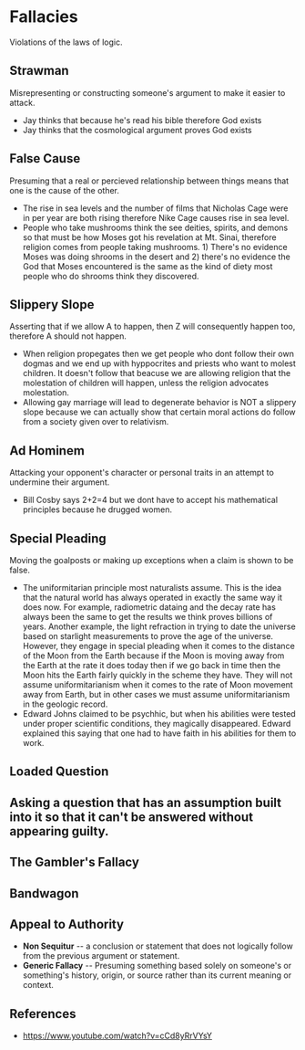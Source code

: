 # Fallacies
Violations of the laws of logic.

## Strawman
Misrepresenting or constructing someone's argument to make it easier to attack.
- Jay thinks that because he's read his bible therefore God exists
- Jay thinks that the cosmological argument proves God exists

## False Cause
Presuming that a real or percieved relationship between things means that one is the cause of the other.
- The rise in sea levels and the number of films that Nicholas Cage were in per year are both rising therefore Nike Cage causes rise in sea level.
- People who take mushrooms think the see deities, spirits, and demons so that must be how Moses got his revelation at Mt. Sinai, therefore religion comes from people taking mushrooms.  1) There's no evidence Moses was doing shrooms in the desert and 2) there's no evidence the God that Moses encountered is the same as the kind of diety most people who do shrooms think they discovered.

## Slippery Slope
Asserting that if we allow A to happen, then Z will consequently happen too, therefore A should not happen.
- When religion propegates then we get people who dont follow their own dogmas and we end up with hyppocrites and priests who want to molest children.  It doesn't follow that beacuse we are allowing religion that the molestation of children will happen, unless the religion advocates molestation.
- Allowing gay marriage will lead to degenerate behavior is NOT a slippery slope because we can actually show that certain moral actions do follow from a society given over to relativism.

## Ad Hominem
Attacking your opponent's character or personal traits in an attempt to undermine their argument.
- Bill Cosby says 2+2=4 but we dont have to accept his mathematical principles because he drugged women.

## Special Pleading
Moving the goalposts or making up exceptions when a claim is shown to be false.
- The uniformitarian principle most naturalists assume.  This is the idea that the natural world has always operated in exactly the same way it does now.  For example, radiometric dataing and the decay rate has always been the same to get the results we think proves billions of years.  Another example, the light refraction in trying to date the universe based on starlight measurements to prove the age of the universe.  However, they engage in special pleading when it comes to the distance of the Moon from the Earth because if the Moon is moving away from the Earth at the rate it does today then if we go back in time then the Moon hits the Earth fairly quickly in the scheme they have.  They will not assume uniformitarianism when it comes to the rate of Moon movement away from Earth, but in other cases we must assume uniformitarianism in the geologic record.
- Edward Johns claimed to be psychhic, but when his abilities were tested under proper scientific conditions, they magically disappeared.  Edward explained this saying that one had to have faith in his abilities for them to work.

## Loaded Question
Asking a question that has an assumption built into it so that it can't be answered without appearing guilty.
- 

## The Gambler's Fallacy

## Bandwagon

## Appeal to Authority




- **Non Sequitur** -- a conclusion or statement that does not logically follow from the previous argument or statement.
- **Generic Fallacy** -- Presuming something based solely on someone's or something's history, origin, or source rather than its current meaning or context. 

## References
- https://www.youtube.com/watch?v=cCd8yRrVYsY